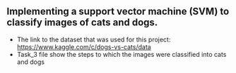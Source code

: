 ## Implementing a support vector machine (SVM) to classify images of cats and dogs.
- The link to the dataset that was used for this project: https://www.kaggle.com/c/dogs-vs-cats/data
-  Task_3 file show the steps to which the images were classified into cats and dogs
  
